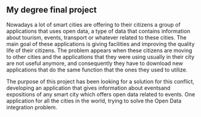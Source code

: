 ## My degree final project

Nowadays a lot of smart cities are offering to their citizens a group of applications that uses open data, a type of data that contains information about tourism, events, transport or whatever related to these cities. The main goal of these applications is giving facilities and improving the quality life of their citizens. The problem appears when these citizens are moving to other cities and the applications that they were using usually in their city are not useful anymore, and consequently they have to download new applications that do the same function that the ones they used to utilize. 

The purpose of this project has been looking for a solution for this conflict, developing an application that gives information about eventsand expositions of any smart city which offers open data related to events. One application for all the
cities in the world, trying to solve the Open Data integration problem.
